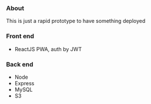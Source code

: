 ### About
This is just a rapid prototype to have something deployed

### Front end
- ReactJS PWA, auth by JWT

### Back end
- Node
- Express
- MySQL
- S3